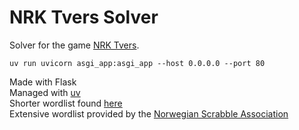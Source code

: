 # NRK Tvers Solver
Solver for the game [NRK Tvers](https://www.nrk.no/spill/tvers).

`uv run uvicorn asgi_app:asgi_app --host 0.0.0.0 --port 80`

Made with Flask  
Managed with [uv](https://github.com/astral-sh/uv)  
Shorter wordlist found [here](https://github.com/0301/ordliste/blob/master/ordliste_aspell.txt)  
Extensive wordlist provided by the [Norwegian Scrabble Association](https://www2.scrabbleforbundet.no)

